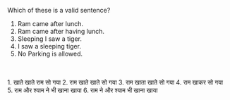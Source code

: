 Which of these is a valid sentence?

1. Ram came after lunch.
2. Ram came after having lunch.
3. Sleeping I saw a tiger.
4. I saw a sleeping tiger.
5. No Parking is allowed.


<br/>
<br/>
1. खाते खाते राम सो गया
2. राम खाते खाते सो गया
3. राम खाता खाते सो गया
4. राम खाकर सो गया
5. राम और श्याम ने भी खाना खाया
6. राम ने और श्याम भी खाना खाया

